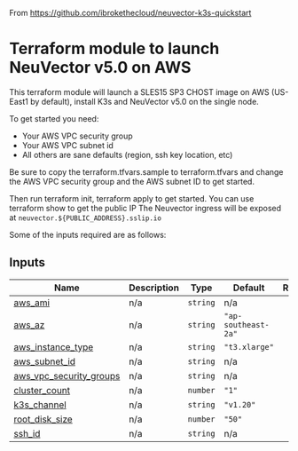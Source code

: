 From https://github.com/ibrokethecloud/neuvector-k3s-quickstart

# Terraform module to launch NeuVector v5.0 on AWS

This terraform module will launch a SLES15 SP3 CHOST image on AWS (US-East1 by default), install K3s and NeuVector v5.0 on the single node.

To get started you need: 
 - Your AWS VPC security group
 - Your AWS VPC subnet id
 - All others are sane defaults (region, ssh key location, etc)

Be sure to copy the terraform.tfvars.sample to terraform.tfvars and change the AWS VPC security group and the AWS subnet ID to get started.

Then run terraform init, terraform apply to get started.
You can use terraform show to get the public IP
The Neuvector ingress will be exposed at `neuvector.${PUBLIC_ADDRESS}.sslip.io`


Some of the inputs required are as follows:

## Inputs

| Name | Description | Type | Default | Required |
|------|-------------|------|---------|:--------:|
| <a name="input_aws_ami"></a> [aws\_ami](#input\_aws\_ami) | n/a | `string` | n/a | yes |
| <a name="input_aws_az"></a> [aws\_az](#input\_aws\_az) | n/a | `string` | `"ap-southeast-2a"` | no |
| <a name="input_aws_instance_type"></a> [aws\_instance\_type](#input\_aws\_instance\_type) | n/a | `string` | `"t3.xlarge"` | no |
| <a name="input_aws_subnet_id"></a> [aws\_subnet\_id](#input\_aws\_subnet\_id) | n/a | `string` | n/a | yes |
| <a name="input_aws_vpc_security_groups"></a> [aws\_vpc\_security\_groups](#input\_aws\_vpc\_security\_groups) | n/a | `string` | n/a | yes |
| <a name="input_cluster_count"></a> [cluster\_count](#input\_cluster\_count) | n/a | `number` | `"1"` | no |
| <a name="input_k3s_channel"></a> [k3s\_channel](#input\_k3s\_channel) | n/a | `string` | `"v1.20"` | no |
| <a name="input_root_disk_size"></a> [root\_disk\_size](#input\_root\_disk\_size) | n/a | `number` | `"50"` | no |
| <a name="input_ssh_id"></a> [ssh\_id](#input\_ssh\_id) | n/a | `string` | n/a | yes |